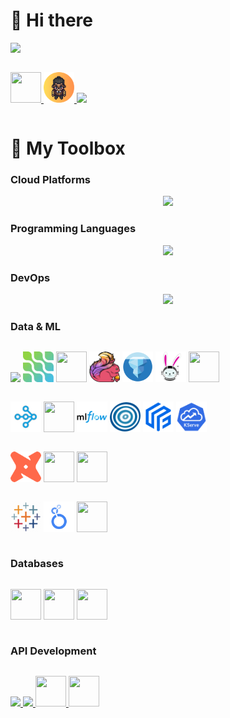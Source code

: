 <!--
**kuanchoulai10/kuanchoulai10** is a ✨ _special_ ✨ repository because its `README.md` (this file) appears on your GitHub profile.

Here are some ideas to get you started:

- 🔭 I’m currently working on ...
- 🌱 I’m currently learning ...
- 👯 I’m looking to collaborate on ...
- 🤔 I’m looking for help with ...
- 💬 Ask me about ...
- 📫 How to reach me: ...
- 😄 Pronouns: ...
- ⚡ Fun fact: ...
-->

# 👋 Hi there 

![](assets/header.gif)

<div style="display: flex; gap: 45px;">
  <p align="center">
    <a href="https://www.linkedin.com/in/kuanchoulai/" target="_blank">
      <img src="https://cdn.jsdelivr.net/gh/devicons/devicon@latest/icons/linkedin/linkedin-original.svg" width="49" height="49"/>
    </a>
    <a href="https://kcl10.com" target="_blank">
      <img src="assets/avatar-sunset-circle.png" width="49" height="49"/>
    </a>
    <a href="https://instagram.com/kc.dev10" target="_blank">
      <img src="https://skillicons.dev/icons?i=instagram"/>
    </a>
  </p>
</div>


# 🧰 My Toolbox

### Cloud Platforms

<p align="center">
  <a href="https://kcl10.com">
    <img src="https://skillicons.dev/icons?i=aws,gcp"/>
  </a>
</p>


### Programming Languages

<p align="center">
  <a href="https://kcl10.com">
    <img src="https://skillicons.dev/icons?i=py,java,scala,bash"/>
  </a>
</p>

### DevOps

<p align="center">
  <a href="https://kcl10.com">
    <img src="https://skillicons.dev/icons?i=docker,kubernetes,terraform,githubactions"/>
  </a>
</p>

### Data & ML

<div style="display: flex; gap: 45px;">
  <p align="center">
    <img src="https://skillicons.dev/icons?i=kafka"/>
    <img src="assets/debezium.svg" width="49" height="49"/>
    <img src="https://cdn.jsdelivr.net/gh/devicons/devicon@latest/icons/apachespark/apachespark-original.svg" width="49" height="49"/>
    <img src="assets/flink.png" width="49" height="49"/>
    <img src="assets/iceberg.png" width="49" height="49"/>
    <img src="assets/trino.png" width="49" height="49"/>
    <img src="https://cdn.jsdelivr.net/gh/devicons/devicon@latest/icons/apacheairflow/apacheairflow-original.svg" width="49" height="49"/>
  </p>
</div>

<div style="display: flex; gap: 45px;">
  <p align="center">
    <img src="assets/ray.png" width="49" height="49"/>
    <img src="https://cdn.jsdelivr.net/gh/devicons/devicon@latest/icons/scikitlearn/scikitlearn-original.svg" width="49" height="49"/>
    <img src="assets/mlflow.png" width="49" height="49"/>
    <img src="assets/optuna.png" width="49" height="49"/>
    <img src="assets/feast.png" width="49" height="49"/>
    <img src="assets/kserve.png" width="49" height="49"/>
  </p>
</div>

<div style="display: flex; gap: 45px;">
  <p align="center">
    <img src="assets/dbt.png" width="49" height="49"/>
    <img src="https://cdn.jsdelivr.net/gh/devicons/devicon@latest/icons/pandas/pandas-original-wordmark.svg" width="49" height="49"/>
    <img src="https://cdn.jsdelivr.net/gh/devicons/devicon@latest/icons/numpy/numpy-original.svg" width="49" height="49"/>
  </p>
</div>

<div style="display: flex; gap: 45px;">
  <p align="center">
    <img src="assets/tableau.png" width="49" height="49"/>
    <img src="assets/looker-studio.svg" width="49" height="49"/>
    <img src="https://cdn.jsdelivr.net/gh/devicons/devicon@latest/icons/streamlit/streamlit-original.svg" width="49" height="49"/>
  </p>
</div>


### Databases 

<div style="display: flex; gap: 45px;">
  <p align="center">
    <img src="https://cdn.jsdelivr.net/gh/devicons/devicon@latest/icons/redis/redis-original.svg" width="49" height="49"/>
    <img src="https://cdn.jsdelivr.net/gh/devicons/devicon@latest/icons/postgresql/postgresql-plain.svg"  width="49" height="49"/>
    <img src="https://cdn.jsdelivr.net/gh/devicons/devicon@latest/icons/mysql/mysql-original.svg" width="49" height="49"/>
  </p>
</div>


### API Development

<div style="display: flex; gap: 45px;">
  <p align="center">
    <a href="https://kcl10.com"> <img src="https://skillicons.dev/icons?i=fastapi"/> </a>
    <a href="https://kcl10.com"> <img src="https://skillicons.dev/icons?i=flask"/> </a>
    <a href="https://kcl10.com"> <img src="https://cdn.jsdelivr.net/gh/devicons/devicon@latest/icons/grpc/grpc-plain.svg" width="49" height="49"/> </a>
    <img src="https://cdn.jsdelivr.net/gh/devicons/devicon@latest/icons/pytest/pytest-original.svg" width="49" height="49"/>
  </p>
</div>


<!-- UV
<div style="display: flex; gap: 45px;">
  <p align="center">
    <img src="assets/uv.svg" width="49" height="49"/>
  </p>
</div> -->